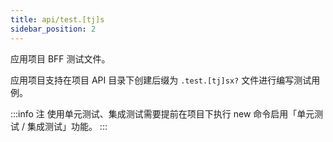 ```yaml
---
title: api/test.[tj]s
sidebar_position: 2
---
```


应用项目 BFF 测试文件。

应用项目支持在项目 API 目录下创建后缀为 `.test.[tj]sx?` 文件进行编写测试用例。

:::info 注
使用单元测试、集成测试需要提前在项目下执行 new 命令启用「单元测试 / 集成测试」功能。
:::
